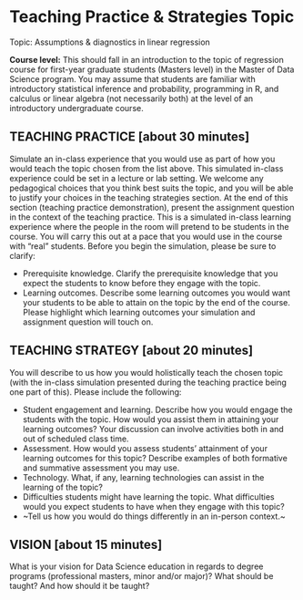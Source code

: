 # Teaching Practice & Strategies Topic

Topic: Assumptions & diagnostics in linear regression


**Course level:** This should fall in an introduction to the topic of regression course for first-year graduate students (Masters level) in the Master of Data Science program. You may assume that students are familiar with introductory statistical inference and probability, programming in R, and calculus or linear algebra (not necessarily both) at the level of an introductory undergraduate course.

## TEACHING PRACTICE [about 30 minutes]
Simulate an in-class experience that you would use as part of how you would teach the topic chosen from the list above. This simulated in-class experience could be set in a lecture or lab setting. We welcome any pedagogical choices that you think best suits the topic, and you will be able to justify your choices in the teaching strategies section. At the end of this section (teaching practice demonstration), present the assignment question in the context of the teaching practice. This is a simulated in-class learning experience where the people in the room will pretend to be students in the course. You will carry this out at a pace that you would use in the course with “real” students. Before you begin the simulation, please be sure to clarify:

- Prerequisite knowledge. Clarify the prerequisite knowledge that you expect the students to know before they engage with the topic.
- Learning outcomes. Describe some learning outcomes you would want your students to be able to attain on the topic by the end of the course. Please highlight which learning outcomes your simulation and assignment question will touch on.

## TEACHING STRATEGY [about 20 minutes]
You will describe to us how you would holistically teach the chosen topic (with the in-class simulation presented during the teaching practice being one part of this). Please include the following:

- Student engagement and learning. Describe how you would engage the students with the topic. How would you assist them in attaining your learning outcomes? Your discussion can involve activities both in and out of scheduled class time.
- Assessment. How would you assess students’ attainment of your learning outcomes for this topic? Describe examples of both formative and summative assessment you may use.
- Technology. What, if any, learning technologies can assist in the learning of the topic?
- Difficulties students might have learning the topic. What difficulties would you expect students to have when they engage with this topic?
- ~Tell us how you would do things differently in an in-person context.~

## VISION [about 15 minutes]

What is your vision for Data Science education in regards to degree programs (professional masters, minor and/or major)? What should be taught? And how should it be taught?
